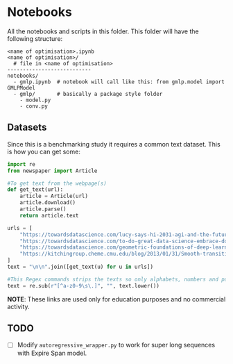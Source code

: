 # Notebooks

All the notebooks and scripts in this folder. This folder will have the following structure:
```
<name of optimisation>.ipynb
<name of optimisation>/
  # file in <name of optimisation>
---------------------------
notebooks/
  - gmlp.ipynb  # notebook will call like this: from gmlp.model import GMLPModel
  - gmlp/       # basically a package style folder
    - model.py
    - conv.py
```

## Datasets

Since this is a benchmarking study it requires a common text dataset. This is how you can get some:

```python
import re
from newspaper import Article

#To get text from the webpage(s)
def get_text(url):
    article = Article(url)
    article.download()
    article.parse()
    return article.text

urls = [
    "https://towardsdatascience.com/lucy-says-hi-2031-agi-and-the-future-of-a-i-28b1e7b373f6",
    "https://towardsdatascience.com/to-do-great-data-science-embrace-domain-knowledge-167cb83dc050",
    "https://towardsdatascience.com/geometric-foundations-of-deep-learning-94cdd45b451d",
    "https://kitchingroup.cheme.cmu.edu/blog/2013/01/31/Smooth-transitions-between-discontinuous-functions/"
]
text = "\n\n".join([get_text(u) for u in urls])

#This Regex commands strips the texts so only alphabets, numbers and punctuation mark (.) remain
text = re.sub(r"[^a-z0-9\s\.]", "", text.lower())
```

**NOTE**: These links are used only for education purposes and no commercial activity.


## TODO

- [ ] Modify `autoregressive_wrapper.py` to work for super long sequences with Expire Span model.

